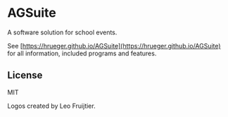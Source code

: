 # AGSuite
A software solution for school events.

See [https://hrueger.github.io/AGSuite](https://hrueger.github.io/AGSuite) for all information, included programs and features.

## License
MIT

Logos created by Leo Fruijtier.

